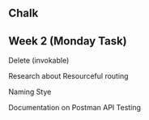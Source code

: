 ## Chalk

## Week 2 (Monday Task)

Delete (invokable)

Research about Resourceful routing

Naming Stye

Documentation on Postman API Testing
